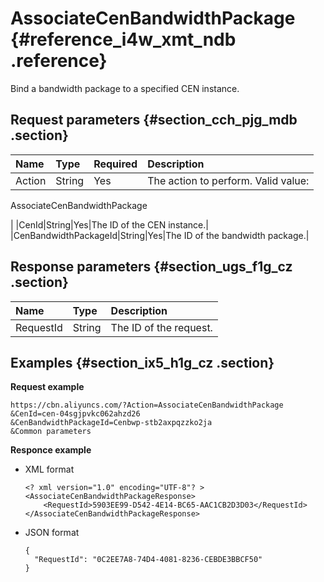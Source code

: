 # AssociateCenBandwidthPackage {#reference_i4w_xmt_ndb .reference}

Bind a bandwidth package to a specified CEN instance.

## Request parameters {#section_cch_pjg_mdb .section}

|Name|Type|Required|Description|
|:---|:---|:-------|:----------|
|Action|String|Yes| The action to perform. Valid value:

 AssociateCenBandwidthPackage

 |
|CenId|String|Yes|The ID of the CEN instance.|
|CenBandwidthPackageId|String|Yes|The ID of the bandwidth package.|

## Response parameters {#section_ugs_f1g_cz .section}

|Name|Type|Description|
|:---|:---|:----------|
|RequestId|String|The ID of the request.|

## Examples {#section_ix5_h1g_cz .section}

**Request example**

``` {#createVPCpub}
https://cbn.aliyuncs.com/?Action=AssociateCenBandwidthPackage
&CenId=cen-04sgjpvkc062ahzd26
&CenBandwidthPackageId=Cenbwp-stb2axpqzzko2ja
&Common parameters
```

**Responce example**

-   XML format

    ```
    <? xml version="1.0" encoding="UTF-8"? >
    <AssociateCenBandwidthPackageResponse>
        <RequestId>5903EE99-D542-4E14-BC65-AAC1CB2D3D03</RequestId>
    </AssociateCenBandwidthPackageResponse>
    ```

-   JSON format

    ```
    {
      "RequestId": "0C2EE7A8-74D4-4081-8236-CEBDE3BBCF50"
    }
    ```


